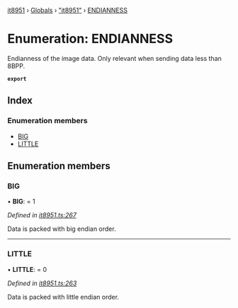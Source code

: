 [it8951](../README.md) › [Globals](../globals.md) › ["it8951"](../modules/_it8951_.md) › [ENDIANNESS](_it8951_.endianness.md)

# Enumeration: ENDIANNESS

Endianness of the image data. Only relevant when sending data less than 8BPP.

**`export`** 

## Index

### Enumeration members

* [BIG](_it8951_.endianness.md#big)
* [LITTLE](_it8951_.endianness.md#little)

## Enumeration members

###  BIG

• **BIG**: = 1

*Defined in [it8951.ts:267](https://github.com/gnzzz/IT8951/blob/604332d/lib/it8951.ts#L267)*

Data is packed with big endian order.

___

###  LITTLE

• **LITTLE**: = 0

*Defined in [it8951.ts:263](https://github.com/gnzzz/IT8951/blob/604332d/lib/it8951.ts#L263)*

Data is packed with little endian order.
